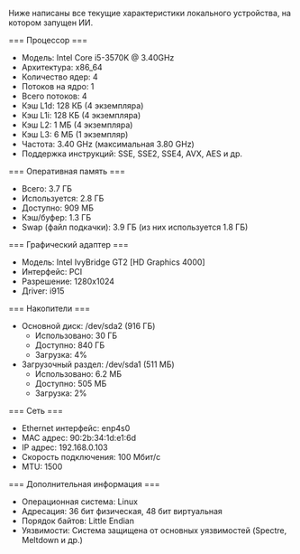 Ниже написаны все текущие характеристики локального устройства, на котором запущен ИИ.

=== Процессор ===
- Модель: Intel Core i5-3570K @ 3.40GHz
- Архитектура: x86_64
- Количество ядер: 4
- Потоков на ядро: 1
- Всего потоков: 4
- Кэш L1d: 128 КБ (4 экземпляра)
- Кэш L1i: 128 КБ (4 экземпляра)
- Кэш L2: 1 МБ (4 экземпляра)
- Кэш L3: 6 МБ (1 экземпляр)
- Частота: 3.40 GHz (максимальная 3.80 GHz)
- Поддержка инструкций: SSE, SSE2, SSE4, AVX, AES и др.

=== Оперативная память ===
- Всего: 3.7 ГБ
- Используется: 2.8 ГБ
- Доступно: 909 МБ
- Кэш/буфер: 1.3 ГБ
- Swap (файл подкачки): 3.9 ГБ (из них используется 1.8 ГБ)

=== Графический адаптер ===
- Модель: Intel IvyBridge GT2 [HD Graphics 4000]
- Интерфейс: PCI
- Разрешение: 1280x1024
- Дriver: i915

=== Накопители ===
- Основной диск: /dev/sda2 (916 ГБ)
  - Использовано: 30 ГБ
  - Доступно: 840 ГБ
  - Загрузка: 4%
- Загрузочный раздел: /dev/sda1 (511 МБ)
  - Использовано: 6.2 МБ
  - Доступно: 505 МБ
  - Загрузка: 2%

=== Сеть ===
- Ethernet интерфейс: enp4s0
- MAC адрес: 90:2b:34:1d:e1:6d
- IP адрес: 192.168.0.103
- Скорость подключения: 100 Мбит/с
- MTU: 1500

=== Дополнительная информация ===
- Операционная система: Linux
- Адресация: 36 бит физическая, 48 бит виртуальная
- Порядок байтов: Little Endian
- Уязвимости: Система защищена от основных уязвимостей (Spectre, Meltdown и др.)